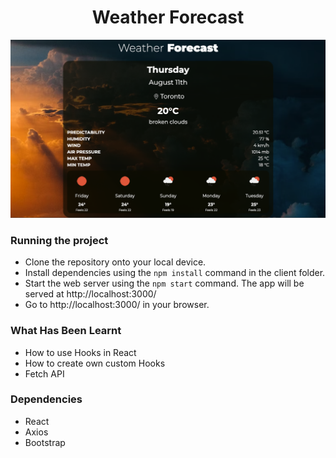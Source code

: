 <h1 align="center">Weather Forecast</h1>


<div align="center">
<img src="https://github.com/ElenaCherpakova/api-weather-react/blob/402f228ac69a9768e456955b6be262db99296f64/public/photos/photoOne.png" width="800"/> 
</div>
 

### Running the project
  
* Clone the repository onto your local device.
* Install dependencies using the `npm install` command in the client folder.
* Start the web server using the `npm start` command. 
  The app will be served at http://localhost:3000/
* Go to http://localhost:3000/ in your browser.
  
  
### What Has Been Learnt
* How to use Hooks in React 
* How to create own custom Hooks
* Fetch API
  
### Dependencies

* React
* Axios
* Bootstrap
